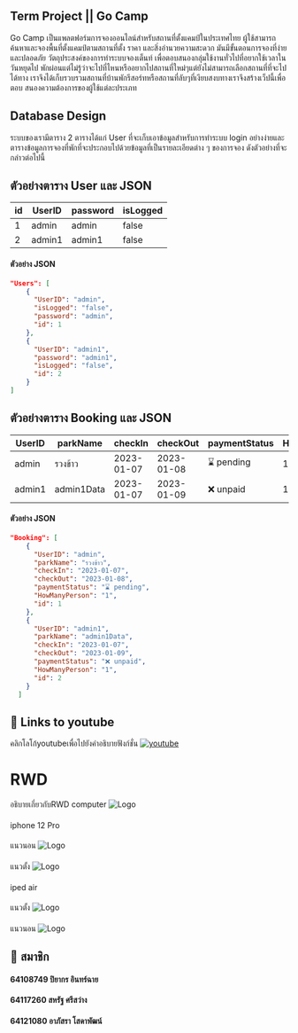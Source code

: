 ## Term Project || Go Camp

Go Camp เป็นแพลตฟอร์มการจองออนไลน์สำหรับสถานที่ตั้งแคมป์ในประเทศไทย 
ผู้ใช้สามารถค้นหาและจองพื้นที่ตั้งแคมป์ตามสถานที่ตั้ง ราคา และสิ่งอำนวยความสะดวก 
มันมีขั้นตอนการจองที่ง่ายและปลอดภัย
  วัตถุประสงค์ของการทำระบบจองเต็นท์ เพื่อตอบสนองกลุ่มใช้งานทั่วไปที่อยากใช้เวลาในวันหยุดไป
  พักผ่อนแต่ไม่รู้ว่าจะไปที่ไหนหรืออยากไปสถานที่ใหม่ๆแต่ยังไม่สามารถเลือกสถานที่ที่จะไปได้ทาง
  เราจึงได้เก็บรวบรวมสถานที่บ้านพักรีสอร์ทหรือสถานที่ลับๆที่เงียบสงบทางเราจึงสร้างเว็ปนี้เพื่อตอบ
  สนองความต้องการของผู้ใช้แต่ละประเภท
## Database Design

ระบบของเรามีตาราง 2 ตารางได้แก่ User ที่จะเก็บเอาข้อมูลสำหรับการทำระบบ login อย่างง่ายและตารางข้อมูลการจองที่พักที่จะประกอบไปด้วยข้อมูลที่เป็นรายละเอียดต่าง ๆ ของการจอง ดังตัวอย่างที่จะกล่าวต่อไปนี้


## ตัวอย่างตาราง User และ JSON
| id | UserID | password | isLogged |
| ----- | ----- | ----- | ----- |
| 1 | admin | admin | false |
| 2 | admin1 | admin1 | false |

#### ตัวอย่าง JSON

```json
"Users": [
    {
      "UserID": "admin",
      "isLogged": "false",
      "password": "admin",
      "id": 1
    },
    {
      "UserID": "admin1",
      "password": "admin1",
      "isLogged": "false",
      "id": 2
    }
]
```

## ตัวอย่างตาราง Booking และ JSON

| UserID | parkName   | checkIn    | checkOut   | paymentStatus | HowManyPerson | id  |
| ------ | ---------- | ---------- | ---------- | ------------- | ------------- | --- |
| admin  | รวงข้าว  | 2023-01-07 | 2023-01-08 | ⌛ pending     | 1             | 1   |
| admin1 | admin1Data | 2023-01-07 | 2023-01-09 | ❌ unpaid      | 1             | 2   |

#### ตัวอย่าง JSON

```json
"Booking": [
    {
      "UserID": "admin",
      "parkName": "รวงข้าว",
      "checkIn": "2023-01-07",
      "checkOut": "2023-01-08",
      "paymentStatus": "⌛ pending",
      "HowManyPerson": "1",
      "id": 1
    },
    {
      "UserID": "admin1",
      "parkName": "admin1Data",
      "checkIn": "2023-01-07",
      "checkOut": "2023-01-09",
      "paymentStatus": "❌ unpaid",
      "HowManyPerson": "1",
      "id": 2
    }
  ]

```
## 🔗 Links to youtube
คลิกโลโก้youtubeเพื่อไปยังคำอธิบายฟังก์ชั่น
[![youtube](https://www.youtube.com/img/desktop/yt_1200.png)](https://youtu.be/5P_od3m8jO4)
# RWD
อธิบายเกี่ยวกับRWD
computer
![Logo](https://sv1.picz.in.th/images/2023/01/08/JD9a0I.jpg)
####
####
iphone 12 Pro
####
แนวนอน
![Logo](https://sv1.picz.in.th/images/2023/01/08/JDkNG0.jpg)
####
แนวตั้ง
![Logo](https://sv1.picz.in.th/images/2023/01/08/JDkLut.jpg)
####
iped air
####
แนวตั้ง
![Logo](https://sv1.picz.in.th/images/2023/01/08/JD3mxJ.jpg)
####
แนวนอน
![Logo](https://sv1.picz.in.th/images/2023/01/08/JD3MKa.jpg)
## 🔗 สมาชิก
#### 64108749 ปิยากร อินทร์ฉาย
#### 64117260 สหรัฐ ศรีสว่าง
#### 64121080 อาภัสรา โสดาพัฒน์
